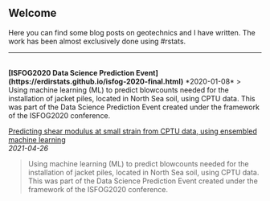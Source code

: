 ## Welcome

Here you can find some blog posts on geotechnics and I have written. The work has been almost exclusively done using #rstats.
<br/>
***
<br/>
<b>[ISFOG2020 Data Science Prediction Event](https://erdirstats.github.io/isfog-2020-final.html)</b>  
*2020-01-08*  
> Using machine learning (ML) to predict blowcounts needed for the installation of jacket piles, located in North Sea soil, using CPTU data. This was part of the Data Science Prediction Event created under the framework of the ISFOG2020 conference.  

[Predicting shear modulus at small strain from CPTU data, using ensembled machine learning](https://erdirstats.github.io/small-strain-stiffness-final-02.html)  
*2021-04-26*  
> Using machine learning (ML) to predict blowcounts needed for the installation of jacket piles, located in North Sea soil, using CPTU data. This was part of the Data Science Prediction Event created under the framework of the ISFOG2020 conference.  
